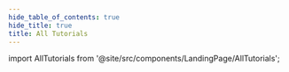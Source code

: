 ```yaml
---
hide_table_of_contents: true
hide_title: true
title: All Tutorials
---
```


<!-- Custom component -->

import AllTutorials from '@site/src/components/LandingPage/AllTutorials';

<AllTutorials />
